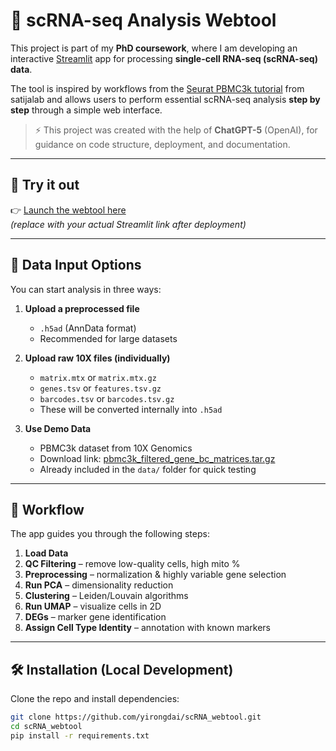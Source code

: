 # 🧬 scRNA-seq Analysis Webtool

This project is part of my **PhD coursework**, where I am developing an interactive [Streamlit](https://streamlit.io/) app for processing **single-cell RNA-seq (scRNA-seq) data**.

The tool is inspired by workflows from the [Seurat PBMC3k tutorial](https://satijalab.org/seurat/articles/pbmc3k_tutorial) from satijalab and allows users to perform essential scRNA-seq analysis **step by step** through a simple web interface.

> ⚡ This project was created with the help of **ChatGPT-5** (OpenAI), for guidance on code structure, deployment, and documentation.

---

## 🚀 Try it out
👉 [Launch the webtool here](https://your-username-scrna_webtool-xxxxxx.streamlit.app)  
*(replace with your actual Streamlit link after deployment)*

---

## 📂 Data Input Options

You can start analysis in three ways:

1. **Upload a preprocessed file**  
   - `.h5ad` (AnnData format)  
   - Recommended for large datasets  

2. **Upload raw 10X files (individually)**  
   - `matrix.mtx` or `matrix.mtx.gz`  
   - `genes.tsv` or `features.tsv.gz`  
   - `barcodes.tsv` or `barcodes.tsv.gz`  
   - These will be converted internally into `.h5ad`  

3. **Use Demo Data**  
   - PBMC3k dataset from 10X Genomics  
   - Download link: [pbmc3k_filtered_gene_bc_matrices.tar.gz](https://cf.10xgenomics.com/samples/cell/pbmc3k/pbmc3k_filtered_gene_bc_matrices.tar.gz)  
   - Already included in the `data/` folder for quick testing

---

## 🧪 Workflow

The app guides you through the following steps:

1. **Load Data**  
2. **QC Filtering** – remove low-quality cells, high mito %  
3. **Preprocessing** – normalization & highly variable gene selection  
4. **Run PCA** – dimensionality reduction  
5. **Clustering** – Leiden/Louvain algorithms  
6. **Run UMAP** – visualize cells in 2D  
7. **DEGs** – marker gene identification  
8. **Assign Cell Type Identity** – annotation with known markers  

---

## 🛠️ Installation (Local Development)

Clone the repo and install dependencies:

```bash
git clone https://github.com/yirongdai/scRNA_webtool.git
cd scRNA_webtool
pip install -r requirements.txt
